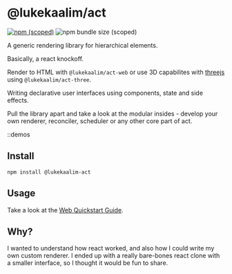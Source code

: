# @lukekaalim/act

[![npm (scoped)](https://img.shields.io/npm/v/@lukekaalim/act)](https://www.npmjs.com/package/@lukekaalim/act)
![npm bundle size (scoped)](https://img.shields.io/bundlephobia/minzip/@lukekaalim/act)

A generic rendering library for hierarchical elements.

Basically, a react knockoff.

Render to HTML with `@lukekaalim/act-web`
or use 3D capabilites with [threejs](https://threejs.org/) using `@lukekaalim/act-three`.

Writing declarative user interfaces using components, state and side effects.

Pull the library apart and take a look at the modular
insides - develop your own renderer, reconciler, scheduler or any other core part
of act.

::demos

## Install
```
npm install @lukekaalim-act
```

## Usage
Take a look at the [Web Quickstart Guide](https://act.luke.kaal.im/quickstart).

## Why?

I wanted to understand how react worked, and also how I could write my own custom renderer. I ended up with a really bare-bones react clone with a smaller interface, so I thought it would be fun to share.